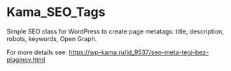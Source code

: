# Kama_SEO_Tags
Simple SEO class for WordPress to create page metatags:  title, description, robots, keywords, Open Graph.

For more details see: https://wp-kama.ru/id_9537/seo-meta-tegi-bez-plaginov.html

